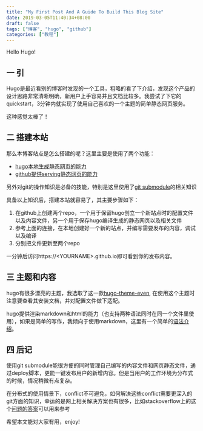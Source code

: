 ```yaml
---
title: "My First Post And A Guide To Build This Blog Site"
date: 2019-03-05T11:40:34+08:00
draft: false
tags: ["博客", "hugo", "github"]
categories: ["教程"]
---
```


Hello Hugo!

## 一 引

Hugo是最近看别的博客时发现的一个工具，粗略的看了下介绍，发现这个产品的设计思路非常清晰明确，新用户上手容易并且文档比较多。我尝试了下它的quickstart，3分钟内就实现了使用自己喜欢的一个主题的简单静态网页服务。

这种感觉太棒了！

## 二 搭建本站

那么本博客站点是怎么搭建的呢？这里主要是使用了两个功能：

* [hugo本地生成静态网页的能力](https://gohugo.io/getting-started/quick-start/)
* [github提供serving静态网页的能力](https://gohugo.io/hosting-and-deployment/hosting-on-github/)

另外对git的操作知识是必备的技能，特别是这里使用了[git submodule](https://www.vogella.com/tutorials/GitSubmodules/article.html)的相关知识

具备以上知识后，搭建本站就容易了，其主要步骤如下：

1. 在github上创建两个repo，一个用于保留hugo创立一个新站点时的配置文件以及内容文件，另一个用于保存hugo编译生成的静态网页以及相关文件
2. 参考上面的连接，在本地创建好一个新的站点，并编写需要发布的内容，调试以及编译
3. 分别把文件更新至两个repo

一分钟后访问https://\<YOURNAME\>.github.io即可看到你的发布内容。

## 三 主题和内容

hugo有很多漂亮的主题，我选取了这一款[hugo-theme-even](https://github.com/olOwOlo/hugo-theme-even), 在使用这个主题时注意要查看其安装文档，并对配置文件做下适配。

hugo提供渲染markdown和html的能力（也支持两种语法同时在同一个文件里使用），如果是简单的写作，我倾向于使用markdown，这里有一个简单的[语法介绍](https://github.com/adam-p/markdown-here/wiki/Markdown-Cheatsheet)。

## 四 后记

使用git submodule能很方便的同时管理自己编写的内容文件和网页静态文件，通过deploy脚本，更能一键发布用户的新增内容。但是当用户的工作环境为分布式的时候，情况稍微有点复杂。

在分布式的使用情景下，conflict不可避免，如何解决这些conflict需要更深入的git方面的知识，幸运的是网上相关解决方案也有很多，比如stackoverflow上的这个[问题的答案](https://stackoverflow.com/questions/24743769/git-resolve-conflict-using-ours-theirs-for-all-files)可以用来参考

希望本文能对大家有用，enjoy!
